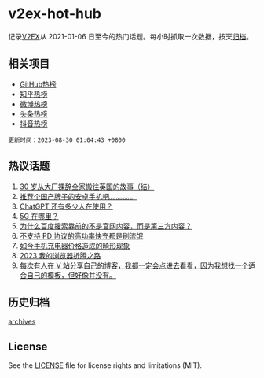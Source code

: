 # v2ex-hot-hub

 记录[V2EX](https://www.v2ex.com/)从 2021-01-06 日至今的热门话题。每小时抓取一次数据，按天[归档](archives)。
 
 ## 相关项目

- [GitHub热榜](https://github.com/snaildev/github-hot-hub)
- [知乎热榜](https://github.com/snaildev/zhihu-hot-hub)
- [微博热榜](https://github.com/snaildev/weibo-hot-hub)
- [头条热榜](https://github.com/snaildev/toutiao-hot-hub)
- [抖音热榜](https://github.com/snaildev/douyin-hot-hub)


 `更新时间：2023-08-30 01:04:43 +0800`

## 热议话题

1. [30 岁从大厂裸辞全家搬往英国的故事（结）](https://www.v2ex.com/t/969041)
1. [推荐个国产牌子的安卓手机吧。。。。。。。](https://www.v2ex.com/t/969089)
1. [ChatGPT 还有多少人在使用？](https://www.v2ex.com/t/969052)
1. [5G 在哪里？](https://www.v2ex.com/t/969070)
1. [为什么百度搜索靠前的不是官网内容，而是第三方内容？](https://www.v2ex.com/t/969051)
1. [不支持 PD 协议的高功率快充都是刷流氓](https://www.v2ex.com/t/969137)
1. [如今手机充电器价格造成的畸形现象](https://www.v2ex.com/t/969133)
1. [2023 我的浏览器折腾之路](https://www.v2ex.com/t/969065)
1. [每次有人在 V 站分享自己的博客，我都一定会点进去看看，因为我想找一个适合自己的模板，但好像并没有。](https://www.v2ex.com/t/969149)

## 历史归档

[archives](archives)

## License

See the [LICENSE](LICENSE) file for license rights and limitations (MIT).
